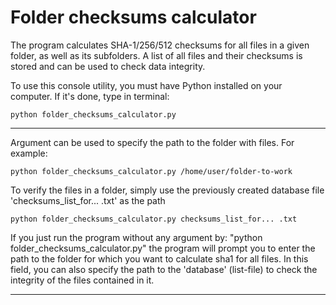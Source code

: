 # Folder checksums calculator
The program calculates SHA-1/256/512 checksums for all files in a given folder, as well as its subfolders. A list of all files and their checksums is stored and can be used to check data integrity.

To use this console utility, you must have Python installed on your computer. If it's done, type in terminal:

    python folder_checksums_calculator.py
---
Argument can be used to specify the path to the folder with files. For example:

    python folder_checksums_calculator.py /home/user/folder-to-work

To verify the files in a folder, simply use the previously created database file 'checksums_list_for... .txt' as the path

    python folder_checksums_calculator.py checksums_list_for... .txt

If you just run the program without any argument by: "python folder_checksums_calculator.py"
the program will prompt you to enter the path to the folder for which you want to calculate sha1 for all files. In this field, you can also specify the path to the 'database' (list-file) to check the integrity of the files contained in it.

---

